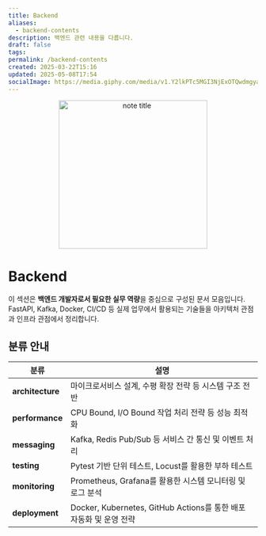 ```yaml
---
title: Backend
aliases:
  - backend-contents
description: 백엔드 관련 내용을 다룹니다.
draft: false
tags: 
permalink: /backend-contents
created: 2025-03-22T15:16
updated: 2025-05-08T17:54
socialImage: https://media.giphy.com/media/v1.Y2lkPTc5MGI3NjExOTQwdmgyaHU0ZzV3YXZnczF2c3Z4dDB2NmFmYmxyN3JsZmk5bjM4cCZlcD12MV9naWZzX3NlYXJjaCZjdD1n/gWoTJPQ0JEv6Z9EJ0z/giphy.gif
---
```

<p align="center">
  <img src="https://media2.giphy.com/media/v1.Y2lkPTc5MGI3NjExc2Z3Y3kza2pmZTJzb2lldTh2azQzcGR5aTFmNGY1c3B4eHAzcXZvbCZlcD12MV9pbnRlcm5hbF9naWZfYnlfaWQmY3Q9Zw/Qn74oPyaKYBpVWdA7t/giphy.gif" alt="note title" width="300">
</p>

# Backend

이 섹션은 **백엔드 개발자로서 필요한 실무 역량**을 중심으로 구성된 문서 모음입니다.  
FastAPI, Kafka, Docker, CI/CD 등 실제 업무에서 활용되는 기술들을 아키텍처 관점과 인프라 관점에서 정리합니다.

## 분류 안내

| 분류               | 설명                                                    |
| ---------------- | ----------------------------------------------------- |
| **architecture** | 마이크로서비스 설계, 수평 확장 전략 등 시스템 구조 전반                      |
| **performance**  | CPU Bound, I/O Bound 작업 처리 전략 등 성능 최적화                |
| **messaging**    | Kafka, Redis Pub/Sub 등 서비스 간 통신 및 이벤트 처리              |
| **testing**      | Pytest 기반 단위 테스트, Locust를 활용한 부하 테스트                  |
| **monitoring**   | Prometheus, Grafana를 활용한 시스템 모니터링 및 로그 분석             |
| **deployment**   | Docker, Kubernetes, GitHub Actions를 통한 배포 자동화 및 운영 전략 |
